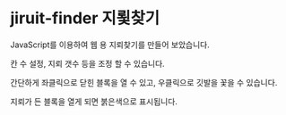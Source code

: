 # jiruit-finder 지룇찾기

JavaScript를 이용하여 웹 용 지뢰찾기를 만들어 보았습니다.

칸 수 설정, 지뢰 갯수 등을 조정 할 수 있습니다.

간단하게 좌클릭으로 닫힌 블록을 열 수 있고, 우클릭으로 깃발을 꽃을 수 있습니다.

지뢰가 든 블록을 열게 되면 붉은색으로 표시됩니다.
